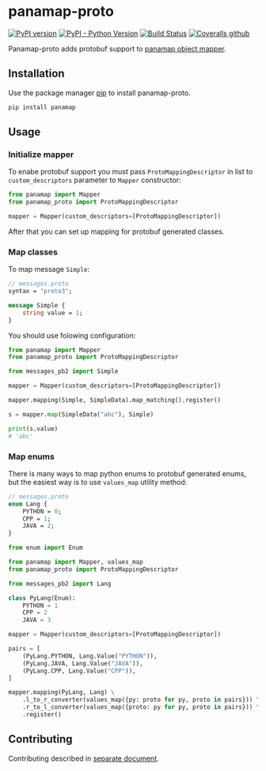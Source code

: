 # panamap-proto

[![PyPI version](https://badge.fury.io/py/panamap-proto.svg)](https://badge.fury.io/py/panamap-proto)
[![PyPI - Python Version](https://img.shields.io/pypi/pyversions/panamap-proto)](https://pypi.org/project/panamap-proto/)
[![Build Status](https://travis-ci.com/panamap-object-mapper/panamap-proto.svg?branch=master)](https://travis-ci.com/panamap-object-mapper/panamap-proto)
[![Coveralls github](https://img.shields.io/coveralls/github/panamap-object-mapper/panamap-proto)](https://coveralls.io/github/panamap-object-mapper/panamap-proto?branch=master)

Panamap-proto adds protobuf support to [panamap object mapper](https://github.com/panamap-object-mapper/panamap).

## Installation

Use the package manager [pip](https://pip.pypa.io/en/stable/) to install panamap-proto.

```bash
pip install panamap
```

## Usage

### Initialize mapper

To enabe protobuf support you must pass `ProtoMappingDescriptor` in list to `custom_descriptors` parameter to `Mapper` constructor: 

```python
from panamap import Mapper
from panamap_proto import ProtoMappingDescriptor

mapper = Mapper(custom_descriptors=[ProtoMappingDescriptor])
```

After that you can set up mapping for protobuf generated classes.

### Map classes

To map message `Simple`:

```proto
// messages.proto
syntax = "proto3";

message Simple {
    string value = 1;
}
```

You should use folowing configuration:

```python
from panamap import Mapper
from panamap_proto import ProtoMappingDescriptor

from messages_pb2 import Simple

mapper = Mapper(custom_descriptors=[ProtoMappingDescriptor])

mapper.mapping(Simple, SimpleData).map_matching().register()

s = mapper.map(SimpleData("abc"), Simple)

print(s.value)
# 'abc'
```

### Map enums

There is many ways to map python enums to protobuf generated enums, but the easiest way is to use `values_map` utility method:

```proto
// messages.proto
enum Lang {
    PYTHON = 0;
    CPP = 1;
    JAVA = 2;
}
```

```python
from enum import Enum

from panamap import Mapper, values_map
from panamap_proto import ProtoMappingDescriptor

from messages_pb2 import Lang

class PyLang(Enum):
    PYTHON = 1
    CPP = 2
    JAVA = 3

mapper = Mapper(custom_descriptors=[ProtoMappingDescriptor])

pairs = [
    (PyLang.PYTHON, Lang.Value("PYTHON")),
    (PyLang.JAVA, Lang.Value("JAVA")),
    (PyLang.CPP, Lang.Value("CPP")),
]

mapper.mapping(PyLang, Lang) \
    .l_to_r_converter(values_map({py: proto for py, proto in pairs})) \
    .r_to_l_converter(values_map({proto: py for py, proto in pairs})) \
    .register()
```

## Contributing

Contributing described in [separate document](docs/contributing.md).
